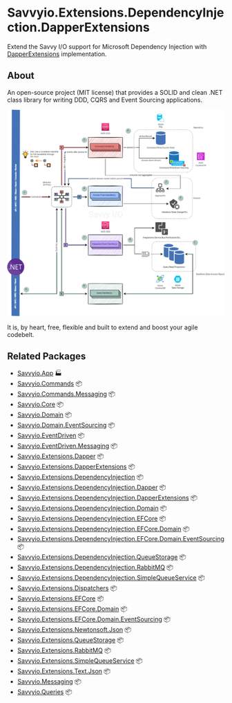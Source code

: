# Savvyio.Extensions.DependencyInjection.DapperExtensions

Extend the Savvy I/O support for Microsoft Dependency Injection with [DapperExtensions](https://github.com/tmsmith/Dapper-Extensions) implementation.

## About

An open-source project (MIT license) that provides a SOLID and clean .NET class library for writing DDD, CQRS and Event Sourcing applications.

![Savvy I/O Flow](https://raw.githubusercontent.com/codebeltnet/savvyio/main/.assets/savvyio.png)

It is, by heart, free, flexible and built to extend and boost your agile codebelt.

## Related Packages

* [Savvyio.App](https://www.nuget.org/packages/Savvyio.App/) 🏭
* [Savvyio.Commands](https://www.nuget.org/packages/Savvyio.Commands/) 📦
* [Savvyio.Commands.Messaging](https://www.nuget.org/packages/Savvyio.Commands.Messaging/) 📦
* [Savvyio.Core](https://www.nuget.org/packages/Savvyio.Core/) 📦
* [Savvyio.Domain](https://www.nuget.org/packages/Savvyio.Domain/) 📦
* [Savvyio.Domain.EventSourcing](https://www.nuget.org/packages/Savvyio.Domain.EventSourcing/) 📦
* [Savvyio.EventDriven](https://www.nuget.org/packages/Savvyio.EventDriven/) 📦
* [Savvyio.EventDriven.Messaging](https://www.nuget.org/packages/Savvyio.EventDriven.Messaging/) 📦
* [Savvyio.Extensions.Dapper](https://www.nuget.org/packages/Savvyio.Extensions.Dapper/) 📦
* [Savvyio.Extensions.DapperExtensions](https://www.nuget.org/packages/Savvyio.Extensions.DapperExtensions/) 📦
* [Savvyio.Extensions.DependencyInjection](https://www.nuget.org/packages/Savvyio.Extensions.DependencyInjection/) 📦
* [Savvyio.Extensions.DependencyInjection.Dapper](https://www.nuget.org/packages/Savvyio.Extensions.DependencyInjection.Dapper/) 📦
* [Savvyio.Extensions.DependencyInjection.DapperExtensions](https://www.nuget.org/packages/Savvyio.Extensions.DependencyInjection.DapperExtensions/) 📦
* [Savvyio.Extensions.DependencyInjection.Domain](https://www.nuget.org/packages/Savvyio.Extensions.DependencyInjection.Domain/) 📦
* [Savvyio.Extensions.DependencyInjection.EFCore](https://www.nuget.org/packages/Savvyio.Extensions.DependencyInjection.EFCore/) 📦
* [Savvyio.Extensions.DependencyInjection.EFCore.Domain](https://www.nuget.org/packages/Savvyio.Extensions.DependencyInjection.EFCore.Domain/) 📦
* [Savvyio.Extensions.DependencyInjection.EFCore.Domain.EventSourcing](https://www.nuget.org/packages/Savvyio.Extensions.DependencyInjection.EFCore.Domain.EventSourcing/) 📦
* [Savvyio.Extensions.DependencyInjection.QueueStorage](https://www.nuget.org/packages/Savvyio.Extensions.DependencyInjection.QueueStorage/) 📦
* [Savvyio.Extensions.DependencyInjection.RabbitMQ](https://www.nuget.org/packages/Savvyio.Extensions.DependencyInjection.RabbitMQ/) 📦
* [Savvyio.Extensions.DependencyInjection.SimpleQueueService](https://www.nuget.org/packages/Savvyio.Extensions.DependencyInjection.SimpleQueueService/) 📦
* [Savvyio.Extensions.Dispatchers](https://www.nuget.org/packages/Savvyio.Extensions.Dispatchers/) 📦
* [Savvyio.Extensions.EFCore](https://www.nuget.org/packages/Savvyio.Extensions.EFCore/) 📦
* [Savvyio.Extensions.EFCore.Domain](https://www.nuget.org/packages/Savvyio.Extensions.EFCore.Domain/) 📦
* [Savvyio.Extensions.EFCore.Domain.EventSourcing](https://www.nuget.org/packages/Savvyio.Extensions.EFCore.Domain.EventSourcing/) 📦
* [Savvyio.Extensions.Newtonsoft.Json](https://www.nuget.org/packages/Savvyio.Extensions.Newtonsoft.Json/) 📦
* [Savvyio.Extensions.QueueStorage](https://www.nuget.org/packages/Savvyio.Extensions.QueueStorage/) 📦
* [Savvyio.Extensions.RabbitMQ](https://www.nuget.org/packages/Savvyio.Extensions.RabbitMQ/) 📦
* [Savvyio.Extensions.SimpleQueueService](https://www.nuget.org/packages/Savvyio.Extensions.SimpleQueueService/) 📦
* [Savvyio.Extensions.Text.Json](https://www.nuget.org/packages/Savvyio.Extensions.Text.Json/) 📦
* [Savvyio.Messaging](https://www.nuget.org/packages/Savvyio.Messaging/) 📦
* [Savvyio.Queries](https://www.nuget.org/packages/Savvyio.Queries/) 📦

